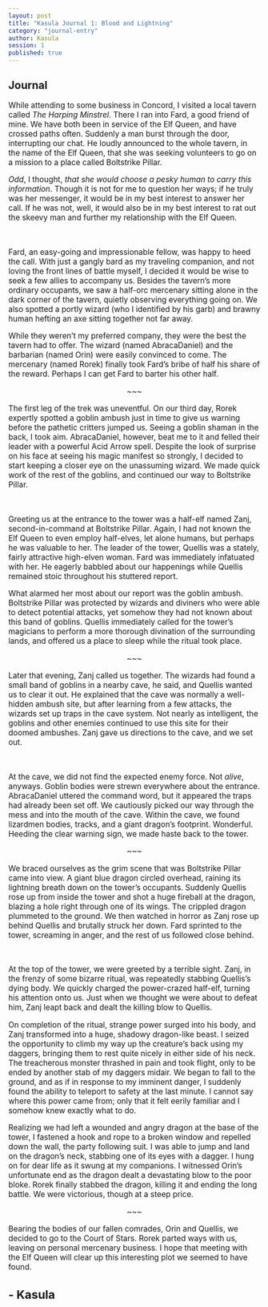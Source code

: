```yaml
---
layout: post
title: "Kasula Journal 1: Blood and Lightning"
category: "journal-entry"
author: Kasula
session: 1
published: true
---
```


<h2 class="{{page.author}}-handwriting">Journal</h2>
<div  style="font-size:110%;margin:auto">
<p>While attending to some business in Concord, I visited a local tavern called <em>The Harping Minstrel</em>. There I ran into Fard, a good friend of mine. We have both been in service of the Elf Queen, and have crossed paths often. Suddenly a man burst through the door, interrupting our chat. He loudly announced to the whole tavern, in the name of the Elf Queen, that she was seeking volunteers to go on a mission to a place called Boltstrike Pillar.</p>

<p><em>Odd</em>, I thought, <em>that she would choose a pesky human to carry this information</em>. Though it is not for me to question her ways; if he truly was her messenger, it would be in my best interest to answer her call. If he was not, well, it would also be in my best interest to rat out the skeevy man and further my relationship with the Elf Queen.</p><br/>

<p>Fard, an easy-going and impressionable fellow, was happy to heed the call. With just a gangly bard as my traveling companion, and not loving the front lines of battle myself, I decided it would be wise to seek a few allies to accompany us. Besides the tavern’s more ordinary occupants, we saw a half-orc mercenary sitting alone in the dark corner of the tavern, quietly observing everything going on. We also spotted a portly wizard (who I identified by his garb) and brawny human hefting an axe sitting together not far away.</p>

<p>While they weren’t my preferred company, they were the best the tavern had to offer. The wizard (named AbracaDaniel) and the barbarian (named Orin) were easily convinced to come. The mercenary (named Rorek) finally took Fard’s bribe of half his share of the reward. Perhaps I can get Fard to barter his other half.</p>

<p style="text-align:center">~~~</p>

<p>The first leg of the trek was uneventful. On our third day, Rorek expertly spotted a goblin ambush just in time to give us warning before the pathetic critters jumped us. Seeing a goblin shaman in the back, I took aim. AbracaDaniel, however, beat me to it and felled their leader with a powerful Acid Arrow spell. Despite the look of surprise on his face at seeing his magic manifest so strongly, I decided to start keeping a closer eye on the unassuming wizard. We made quick work of the rest of the goblins, and continued our way to Boltstrike Pillar.</p><br/>

<p>Greeting us at the entrance to the tower was a half-elf named Zanj, second-in-command at Boltstrike Pillar. Again, I had not known the Elf Queen to even employ half-elves, let alone humans, but perhaps he was valuable to her. The leader of the tower, Quellis was a stately, fairly attractive high-elven woman. Fard was immediately infatuated with her. He eagerly babbled about our happenings while Quellis remained stoic throughout his stuttered report.</p>

<p>What alarmed her most about our report was the goblin ambush. Boltstrike Pillar was protected by wizards and diviners who were able to detect potential attacks, yet somehow they had not known about this band of goblins. Quellis immediately called for the tower’s magicians to perform a more thorough divination of the surrounding lands, and offered us a place to sleep while the ritual took place.</p>

<p style="text-align:center">~~~</p>

<p>Later that evening, Zanj called us together. The wizards had found a small band of goblins in a nearby cave, he said, and Quellis wanted us to clear it out. He explained that the cave was normally a well-hidden ambush site, but after learning from a few attacks, the wizards set up traps in the cave system. Not nearly as intelligent, the goblins and other enemies continued to use this site for their doomed ambushes. Zanj gave us directions to the cave, and we set out.</p><br/>

<p>At the cave, we did not find the expected enemy force. Not <em>alive</em>, anyways. Goblin bodies were strewn everywhere about the entrance. AbracaDaniel uttered the command word, but it appeared the traps had already been set off. We cautiously picked our way through the mess and into the mouth of the cave. Within the cave, we found lizardmen bodies, tracks, and a giant dragon’s footprint. Wonderful. Heeding the clear warning sign, we made haste back to the tower.</p>

<p style="text-align:center">~~~</p>

<p>We braced ourselves as the grim scene that was Boltstrike Pillar came into view. A giant blue dragon circled overhead, raining its lightning breath down on the tower’s occupants. Suddenly Quellis rose up from inside the tower and shot a huge fireball at the dragon, blazing a hole right through one of its wings. The crippled dragon plummeted to the ground. We then watched in horror as Zanj rose up behind Quellis and brutally struck her down. Fard sprinted to the tower, screaming in anger, and the rest of us followed close behind.</p><br/>

<p>At the top of the tower, we were greeted by a terrible sight. Zanj, in the frenzy of some bizarre ritual, was repeatedly stabbing Quellis’s dying body. We quickly charged the power-crazed half-elf, turning his attention onto us. Just when we thought we were about to defeat him, Zanj leapt back and dealt the killing blow to Quellis.</p>

<p>On completion of the ritual, strange power surged into his body, and Zanj transformed into a huge, shadowy dragon-like beast. I seized the opportunity to climb my way up the creature’s back using my daggers, bringing them to rest quite nicely in either side of his neck. The treacherous monster thrashed in pain and took flight, only to be ended by another stab of my daggers midair. We began to fall to the ground, and as if in response to my imminent danger, I suddenly found the ability to teleport to safety at the last minute. I cannot say where this power came from; only that it felt eerily familiar and I somehow knew exactly what to do.</p>

<p>Realizing we had left a wounded and angry dragon at the base of the tower, I fastened a hook and rope to a broken window and repelled down the wall, the party following suit. I was able to jump and land on the dragon’s neck, stabbing one of its eyes with a dagger. I hung on for dear life as it swung at my companions. I witnessed Orin’s unfortunate end as the dragon dealt a devastating blow to the poor bloke. Rorek finally stabbed the dragon, killing it and ending the long battle. We were victorious, though at a steep price.</p>

<p style="text-align:center">~~~</p>

<p>Bearing the bodies of our fallen comrades, Orin and Quellis, we decided to go to the Court of Stars. Rorek parted ways with us, leaving on personal mercenary business. I hope that meeting with the Elf Queen will clear up this interesting plot we seemed to have found.</p>

<h2 class="{{page.author}}-handwriting">- Kasula</h2>
<br/>
</div>